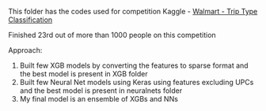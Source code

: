 This folder has the codes used for competition Kaggle - [Walmart - Trip Type Classification](https://www.kaggle.com/c/walmart-recruiting-trip-type-classification)

Finished 23rd out of more than 1000 people on this competition

Approach:
1. Built few XGB models by converting the features to sparse format and the best model is present in XGB folder
2. Built few Neural Net models using Keras using features excluding UPCs and the best model is present in neuralnets folder
3. My final model is an ensemble of XGBs and NNs
